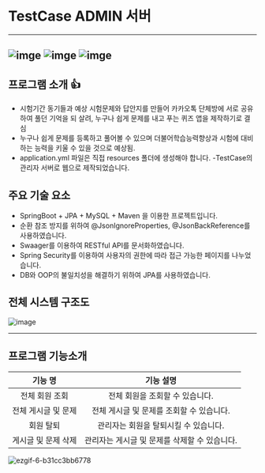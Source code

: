 # TestCase ADMIN 서버

------

## ![imge](https://img.shields.io/badge/ProjectType-TeamProject-green) ![imge](https://img.shields.io/badge/Language-Java-yellow) ![imge](https://img.shields.io/badge/TOOL-STS-green)

## 프로그램 소개 :thumbsup:

- 시험기간 동기들과 예상 시험문제와 답안지를 만들어 카카오톡 단체방에 서로 공유하여 풀던 기억을 되
  살려, 누구나 쉽게 문제를 내고 푸는 퀴즈 앱을 제작하기로 결심
- 누구나 쉽게 문제를 등록하고 풀어볼 수 있으며 더불어학습능력향상과 시험에 대비하는 능력을 키울
  수 있을 것으로 예상됨.
- application.yml 파일은 직접 resources 폴더에 생성해야 합니다.
-TestCase의 관리자 서버로 웹으로 제작되었습니다.

## 주요 기술 요소

- SpringBoot + JPA + MySQL + Maven 을 이용한 프로젝트입니다.
- 순환 참조 방지를 위하여 @JsonIgnoreProperties, @JsonBackReference를 사용하였습니다.
- Swaager를 이용하여 RESTful API를 문서화하였습니다.
- Spring Security를 이용하여 사용자의 권한에 따라 접근 가능한 페이지를 나누었습니다.
- DB와 OOP의 불일치성을 해결하기 위하여 JPA를 사용하였습니다.

## 전체 시스템 구조도

![image](https://user-images.githubusercontent.com/50865982/99224982-a2343500-282a-11eb-9eb2-69dfadd54366.png)



------

## 프로그램 기능소개

|                 기능 명                 |                          기능 설명                           |
| :-------------------------------------: | :----------------------------------------------------------: |
|           전체 회원 조회                 |          전체 회원을 조회할 수 있습니다.                       |
|             전체 게시글 및 문제           |         전체 게시글 및 문제를 조회할 수 있습니다.               |
|         회원 탈퇴                        |    관리자는 회원을 탈퇴시킬 수 있습니다.                        |
|         게시글 및 문제 삭제               | 관리자는 게시글 및 문제를 삭제할 수 있습니다.                    |

![ezgif-6-b31cc3bb6778](https://user-images.githubusercontent.com/50865982/99907447-2cdfcd00-2d20-11eb-945e-c300c460e1a2.gif)



